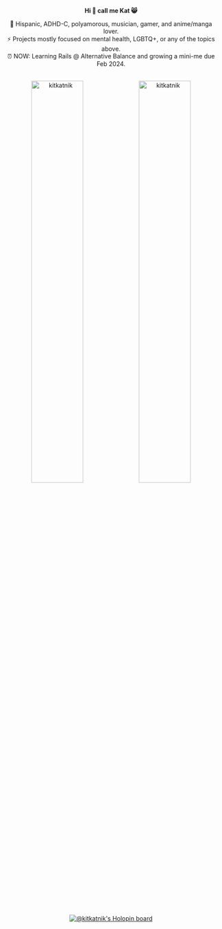 <div align="center">
  
**Hi 👋 call me Kat 😸**

👾 Hispanic, ADHD-C, polyamorous, musician, gamer, and anime/manga lover.<br/>
⚡️ Projects mostly focused on mental health, LGBTQ+, or any of the topics above.<br/>
⏰ NOW: Learning Rails @ Alternative Balance and growing a mini-me due Feb 2024.
  
  <br/>
  
  <div>
  <img width="49%" src="https://github-readme-streak-stats.herokuapp.com?user=Kitkatnik&theme=dracula&hide_border=true&ring=A195E2&sideNums=A195E2&sideLabels=A195E2)](https://git.io/streak-stats&count_private=true" alt="kitkatnik" /> <img width="49%" src="https://github-readme-stats.vercel.app/api?username=kitkatnik&show_icons=true&theme=dracula&title_color=a195e2&text_color=f7f7f1&bg_color=282a36&hide_border=true&locale=en&count_private=true" alt="kitkatnik" /></div><br />
  
  [![@kitkatnik's Holopin board](https://holopin.me/kitkatnik)](https://holopin.io/@kitkatnik)
</div>
